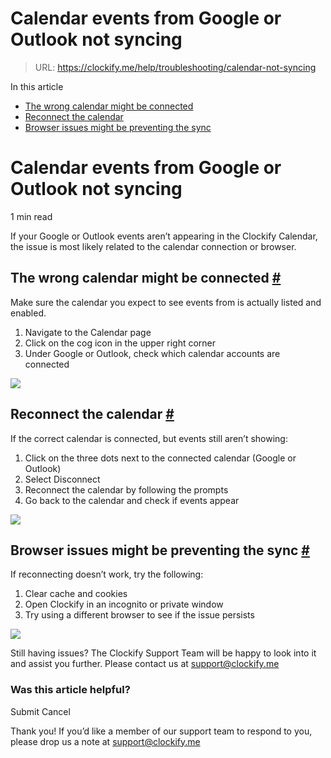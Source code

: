 # Calendar events from Google or Outlook not syncing

> URL: https://clockify.me/help/troubleshooting/calendar-not-syncing

In this article

* [The wrong calendar might be connected](#the-wrong-calendar-might-be-connected)
* [Reconnect the calendar](#reconnect-the-calendar)
* [Browser issues might be preventing the sync](#browser-issues-might-be-preventing-the-sync)

# Calendar events from Google or Outlook not syncing

1 min read

If your Google or Outlook events aren’t appearing in the Clockify Calendar, the issue is most likely related to the calendar connection or browser.

## The wrong calendar might be connected [#](#the-wrong-calendar-might-be-connected)

Make sure the calendar you expect to see events from is actually listed and enabled.

1. Navigate to the Calendar page
2. Click on the cog icon in the upper right corner
3. Under Google or Outlook, check which calendar accounts are connected

![](https://clockify.me/help/wp-content/uploads/2025/06/Screenshot-2025-06-27-at-08.39.22-1024x568.png)

## Reconnect the calendar [#](#reconnect-the-calendar)

If the correct calendar is connected, but events still aren’t showing:

1. Click on the three dots next to the connected calendar (Google or Outlook)
2. Select Disconnect
3. Reconnect the calendar by following the prompts
4. Go back to the calendar and check if events appear

![](https://clockify.me/help/wp-content/uploads/2025/06/Screenshot-2025-06-27-at-08.38.13-1024x560.png)

## Browser issues might be preventing the sync [#](#browser-issues-might-be-preventing-the-sync)

If reconnecting doesn’t work, try the following:

1. Clear cache and cookies
2. Open Clockify in an incognito or private window
3. Try using a different browser to see if the issue persists

![](https://clockify.me/help/wp-content/uploads/2025/06/AD_4nXclbDNCdRJTaLTrtMUOXFBgkYUoyHBnbJOqBwOLxDgs2fYN7R6d9WElQvT61OeeUTd1-9O048Ad06z77Qkw0ZaVwXJWMfkzrO6Jyr8pMxAnWLFzrGNGE1r-IZzozhA2m3dc3dHbmQ.png)

Still having issues? The Clockify Support Team will be happy to look into it and assist you further. Please contact us at support@clockify.me

### Was this article helpful?

Submit
Cancel

Thank you! If you’d like a member of our support team to respond to you, please drop us a note at support@clockify.me